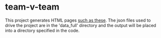 # team-v-team

This project generates HTML pages [such as these](https://archive.acscricket.com/records_and_stats/team_v_team_wbbl/index.html). The json files used to drive the project are in the 'data_full' directory and the output will be placed into a directory specified in the code.
